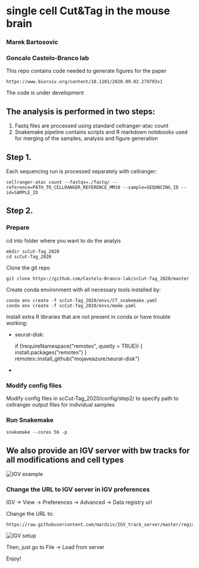 # single cell Cut&Tag  in the mouse brain
### Marek Bartosovic
### Goncalo Castelo-Branco lab


This repo contains code needed to generate figures for the paper 

    https://www.biorxiv.org/content/10.1101/2020.09.02.279703v1

The code is under development

## The analysis is performed in two steps:

1. Fastq files are processed using standard cellranger-atac count
2. Snakemake pipeline contains scripts and R markdown notebooks used for merging of the samples, analysis and figure generation

## Step 1. 

Each sequencing run is processed separately with cellranger:

    cellranger-atac count --fastqs=./fastq/ --reference=PATH_TO_CELLRANGER_REFERENCE_MM10 --sample=SEQUNCING_ID --id=SAMPLE_ID


## Step 2.

### Prepare 

cd into folder where you want to do the analyis
    
    mkdir scCut-Tag_2020
    cd scCut-Tag_2020

Clone the git repo

    git clone https://github.com/Castelo-Branco-lab/scCut-Tag_2020/master

Create conda environment with all necessary tools installed by:

    conda env create -f scCut-Tag_2020/envs/CT_snakemake.yaml
    conda env create -f scCut-Tag_2020/envs/meme.yaml

Install extra R libraries that are not present in conda or have trouble working:

- seurat-disk:
    
    if (!requireNamespace("remotes", quietly = TRUE)) {
      install.packages("remotes")
    }
    remotes::install_github("mojaveazure/seurat-disk")

- 

### Modify config files

Modify config files in scCut-Tag_2020/config/step2/ to specify path to cellranger output files for individual samples


### Run Snakemake
    snakemake --cores 56 -p









## We also provide an IGV server with bw tracks for all modifications and cell types

![IGV example](figs/IGV_server_example.png)


### Change the URL to IGV server in IGV preferences
IGV -> View -> Preferences -> Advanced -> Data registry url

Change the URL to:

    https://raw.githubusercontent.com/mardzix/IGV_track_server/master/registry/IGV_registry.txt

![IGV setup](figs/IGV.png)

Then, just go to File -> Load from server 

Enjoy!



